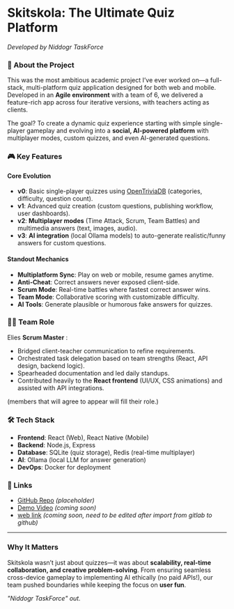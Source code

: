 # **Skitskola: The Ultimate Quiz Platform**  
*Developed by Niddogr TaskForce*  

### **🏫 About the Project**  
This was the most ambitious academic project I’ve ever worked on—a full-stack, multi-platform quiz application designed for both web and mobile. Developed in an **Agile environment** with a team of 6, we delivered a feature-rich app across four iterative versions, with teachers acting as clients.  

The goal? To create a dynamic quiz experience starting with simple single-player gameplay and evolving into a **social, AI-powered platform** with multiplayer modes, custom quizzes, and even AI-generated questions.  

### **🎮 Key Features**  
#### **Core Evolution**  
- **v0**: Basic single-player quizzes using [OpenTriviaDB](https://opentdb.com) (categories, difficulty, question count).  
- **v1**: Advanced quiz creation (custom questions, publishing workflow, user dashboards).  
- **v2**: **Multiplayer modes** (Time Attack, Scrum, Team Battles) and multimedia answers (text, images, audio).  
- **v3**: **AI integration** (local Ollama models) to auto-generate realistic/funny answers for custom questions.  

#### **Standout Mechanics**  
- **Multiplatform Sync**: Play on web or mobile, resume games anytime.  
- **Anti-Cheat**: Correct answers never exposed client-side.  
- **Scrum Mode**: Real-time battles where fastest correct answer wins.  
- **Team Mode**: Collaborative scoring with customizable difficulty.  
- **AI Tools**: Generate plausible or humorous fake answers for quizzes.  

### **👨‍💻 Team Role**  
Elies **Scrum Master** :  
- Bridged client-teacher communication to refine requirements.  
- Orchestrated task delegation based on team strengths (React, API design, backend logic).  
- Spearheaded documentation and led daily standups.  
- Contributed heavily to the **React frontend** (UI/UX, CSS animations) and assisted with API integrations. 

(members that will agree to appear will fill their role.) 

### **🛠️ Tech Stack**  
- **Frontend**: React (Web), React Native (Mobile)  
- **Backend**: Node.js, Express  
- **Database**: SQLite (quiz storage), Redis (real-time multiplayer)  
- **AI**: Ollama (local LLM for answer generation)  
- **DevOps**: Docker for deployment  

### **🔗 Links**  
- [GitHub Repo](https://github.com/Niddogr-TaskForce) *(placeholder)*  
- [Demo Video](#) *(coming soon)*
- [web link](#) *(coming soon, need to be edited after import from gitlab to github)*

---

### **Why It Matters**  
Skitskola wasn’t just about quizzes—it was about **scalability, real-time collaboration, and creative problem-solving**. From ensuring seamless cross-device gameplay to implementing AI ethically (no paid APIs!), our team pushed boundaries while keeping the focus on **user fun**.  

*"Niddogr TaskForce" out.*  
